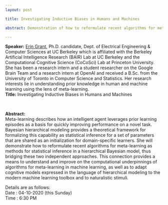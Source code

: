 ```yaml
---
layout: post

title: Investigating Inductive Biases in Humans and Machines

abstract: Demonstration of how to reformulate recent algorithms for meta-learning as methods for statistical inference in a hierarchical Bayesian model.

---
```


**Speaker:** <a href="https://eringrant.github.io/">Erin Grant</a>, Ph.D. candidate, Dept. of Electrical Engineering & Computer Sciences at UC Berkeley which is affiliated with the Berkeley Artificial Intelligence Research (BAIR) Lab at UC Berkeley and the Computational Cognitive Science (CoCoSci) Lab at Princeton University. <br>
She has been a research intern and a student researcher on the Google Brain Team and a research intern at OpenAI and received a B.Sc. from the University of Toronto in Computer Science and Statistics. Her research interests lie in understanding prior knowledge in human and machine learning using the lens of meta-learning.<br>
**Title:** Investigating Inductive Biases in Humans and Machines
<!--**Type:** Own PhD Research --><br>
**Abstract:** 
<br>Meta-learning describes how an intelligent agent leverages prior learning episodes as a basis for quickly improving performance on a novel task. Bayesian hierarchical modeling provides a theoretical framework for formalizing this capability as statistical inference for a set of parameters that are shared as an initialization for domain-specific learners. She will demonstrate how to reformulate recent algorithms for meta-learning as methods for statistical inference in a hierarchical Bayesian model, thus bridging these two independent approaches. This connection provides a means to understand and improve on the computational underpinnings of algorithms for meta-learning in machine learning, as well as to adapt cognitive models expressed in the language of hierarchical modeling to the modern machine learning toolbox and to naturalistic stimuli.<br>

Details are as follows:<br>
Date : 04-10-2020 (this Sunday)<br>
Time : 6:30 PM <br>


<!--**Slide:** [Link](https://drive.google.com/file/d/1bvzZSB9BrHcEV0idbWQN_oo45o1zfdLg/view?usp=sharing) <br>
**Video:** [Youtube](https://www.youtube.com/watch?v=55xIFjvQsL8&feature=youtu.be) <br>
<iframe width="560" height="315" src="https://www.youtube.com/embed/55xIFjvQsL8" frameborder="0" allow="accelerometer; autoplay; clipboard-write; encrypted-media; gyroscope; picture-in-picture" allowfullscreen></iframe>
**Connect with the Speaker on -**
* <a href="https://www.facebook.com/vivek.gupta.3150" target="_blank">Facebook</a>
* <a href="https://www.linkedin.com/in/keviv9/" target="_blank">LinkedIn</a>
* <a href="https://anciitk.in/blog/CaRE/4/" target="_blank">AnC Council Interview</a>
-->
